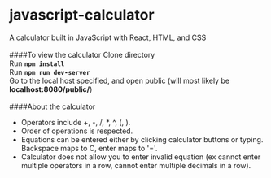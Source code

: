 # javascript-calculator
A calculator built in JavaScript with React, HTML, and CSS <br>
<br>
####To view the calculator
Clone directory<br>
Run **`npm install`**<br>
Run **`npm run dev-server`**<br>
Go to the local host specified, and open public (will most likely be **localhost:8080/public/**)<br>
<br>
####About the calculator
* Operators include +, -, /, *, ^, (, ).
* Order of operations is respected.
* Equations can be entered either by clicking calculator buttons or typing. Backspace maps to C, enter maps to '='.
* Calculator does not allow you to enter invalid equation (ex cannot enter multiple operators in a row, cannot enter multiple decimals in a row).


